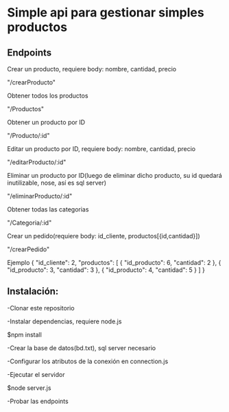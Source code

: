 # Simple api para gestionar simples productos

## Endpoints

Crear un producto, requiere body: nombre, cantidad, precio

"/crearProducto"

Obtener todos los productos

"/Productos"

Obtener un producto por ID

"/Producto/:id"

Editar un producto por ID, requiere body: nombre, cantidad, precio

"/editarProducto/:id"

Eliminar un producto por ID(luego de eliminar dicho producto, su id quedará inutilizable, nose, así es sql server)

"/eliminarProducto/:id"

Obtener todas las categorias

"/Categoria/:id"

Crear un pedido(requiere body: id_cliente, productos[{id,cantidad}])

"/crearPedido"

Ejemplo
{
    "id_cliente": 2,
    "productos": [
        { "id_producto": 6, "cantidad": 2 },
        { "id_producto": 3, "cantidad": 3 },
        { "id_producto": 4, "cantidad": 5 }
    ]
}

## Instalación:

-Clonar este repositorio

-Instalar dependencias, requiere node.js

  $npm install
  
-Crear la base de datos(bd.txt), sql server necesario

-Configurar los atributos de la conexión en connection.js

-Ejecutar el servidor

  $node server.js
  
-Probar las endpoints
